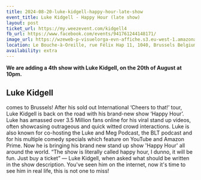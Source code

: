 ```yaml
---
title: 2024-08-20-luke-kidgell-happy-hour-late-show
event_title: Luke Kidgell - Happy Hour (late show)
layout: post
ticket_url: https://my.weezevent.com/kidgell4
fb_url: https://www.facebook.com/events/941761244148171/
image_url: https://wzeweb-p-visuelorga-evn-affiche.s3.eu-west-1.amazonaws.com/affiche_1108600.jpg
location: Le Bouche-à-Oreille, rue Félix Hap 11, 1040, Brussels Belgium
availability: extra
---
```

<strong>We are adding a 4th show with Luke Kidgell, on the 20th of August at 10pm. </strong>

<h2>Luke Kidgell</h2> comes to Brussels!
After his sold out International ‘Cheers to that!’ tour, Luke Kidgell is back on the road with his brand-new show ‘Happy Hour’.
Luke has amassed over 3.5 Million fans online for his viral stand up videos, often showcasing outrageous and quick witted crowd interactions.
Luke is also known for co-hosting the Luke and Meg Podcast, the BLT podcast and for his multiple comedy specials which feature on YouTube and Amazon Prime. Now he is bringing his brand new stand up show 'Happy Hour' all around the world.
“The show is literally called happy hour, I dunno, it will be fun. Just buy a ticket” — Luke Kidgell, when asked what should be written in the show description.
You've seen him on the internet, now it's time to see him in real life, this is not one to miss!
